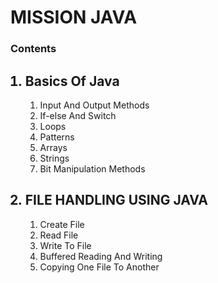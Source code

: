 # MISSION JAVA

<h3>Contents</h3>
<OL>
<h2><LI>Basics Of Java</LI></h2>
  <OL>
    <LI>Input And Output Methods</LI>
    <LI>If-else And Switch</LI>
    <LI>Loops</LI>
    <LI>Patterns</LI>
    <LI>Arrays</LI>
    <LI>Strings</LI>
    <LI>Bit Manipulation Methods</LI>
  </OL>
  <h2><LI>FILE HANDLING USING JAVA</LI></h2>
  <OL>
    <LI>Create File</LI>
    <LI>Read File</LI>
    <LI>Write To File</LI>
    <LI>Buffered Reading And Writing</LI>
    <LI>Copying One File To Another</LI>
</OL>

</OL>
